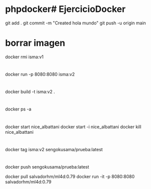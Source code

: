 # phpdocker# EjercicioDocker
git add .
git commit -m "Created hola mundo"
git push -u origin main

# borrar imagen
docker rmi isma:v1 

#
docker run -p 8080:8080 isma:v2

#
docker build -t isma:v2 .

#
docker ps -a

#
docker start nice_albattani
docker start -i nice_albattani
docker kill nice_albattani


#
docker tag isma:v2 sengokusama/prueba:latest

#
docker push sengokusama/prueba:latest

docker pull salvadorhm/ml4d:0.79
docker run -it -p 8080:8080 salvadorhm/ml4d:0.79